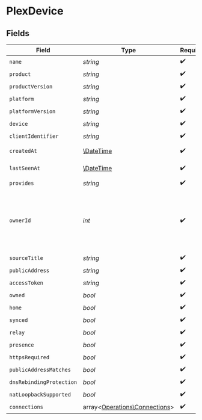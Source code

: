 # PlexDevice


## Fields

| Field                                                                          | Type                                                                           | Required                                                                       | Description                                                                    | Example                                                                        |
| ------------------------------------------------------------------------------ | ------------------------------------------------------------------------------ | ------------------------------------------------------------------------------ | ------------------------------------------------------------------------------ | ------------------------------------------------------------------------------ |
| `name`                                                                         | *string*                                                                       | :heavy_check_mark:                                                             | N/A                                                                            |                                                                                |
| `product`                                                                      | *string*                                                                       | :heavy_check_mark:                                                             | N/A                                                                            |                                                                                |
| `productVersion`                                                               | *string*                                                                       | :heavy_check_mark:                                                             | N/A                                                                            |                                                                                |
| `platform`                                                                     | *string*                                                                       | :heavy_check_mark:                                                             | N/A                                                                            |                                                                                |
| `platformVersion`                                                              | *string*                                                                       | :heavy_check_mark:                                                             | N/A                                                                            |                                                                                |
| `device`                                                                       | *string*                                                                       | :heavy_check_mark:                                                             | N/A                                                                            |                                                                                |
| `clientIdentifier`                                                             | *string*                                                                       | :heavy_check_mark:                                                             | N/A                                                                            |                                                                                |
| `createdAt`                                                                    | [\DateTime](https://www.php.net/manual/en/class.datetime.php)                  | :heavy_check_mark:                                                             | N/A                                                                            | 2019-06-24T11:38:02Z                                                           |
| `lastSeenAt`                                                                   | [\DateTime](https://www.php.net/manual/en/class.datetime.php)                  | :heavy_check_mark:                                                             | N/A                                                                            | 2019-06-24T11:38:02Z                                                           |
| `provides`                                                                     | *string*                                                                       | :heavy_check_mark:                                                             | N/A                                                                            |                                                                                |
| `ownerId`                                                                      | *int*                                                                          | :heavy_check_mark:                                                             | ownerId is null when the device is owned by the token used to send the request |                                                                                |
| `sourceTitle`                                                                  | *string*                                                                       | :heavy_check_mark:                                                             | N/A                                                                            |                                                                                |
| `publicAddress`                                                                | *string*                                                                       | :heavy_check_mark:                                                             | N/A                                                                            |                                                                                |
| `accessToken`                                                                  | *string*                                                                       | :heavy_check_mark:                                                             | N/A                                                                            |                                                                                |
| `owned`                                                                        | *bool*                                                                         | :heavy_check_mark:                                                             | N/A                                                                            |                                                                                |
| `home`                                                                         | *bool*                                                                         | :heavy_check_mark:                                                             | N/A                                                                            |                                                                                |
| `synced`                                                                       | *bool*                                                                         | :heavy_check_mark:                                                             | N/A                                                                            |                                                                                |
| `relay`                                                                        | *bool*                                                                         | :heavy_check_mark:                                                             | N/A                                                                            |                                                                                |
| `presence`                                                                     | *bool*                                                                         | :heavy_check_mark:                                                             | N/A                                                                            |                                                                                |
| `httpsRequired`                                                                | *bool*                                                                         | :heavy_check_mark:                                                             | N/A                                                                            |                                                                                |
| `publicAddressMatches`                                                         | *bool*                                                                         | :heavy_check_mark:                                                             | N/A                                                                            |                                                                                |
| `dnsRebindingProtection`                                                       | *bool*                                                                         | :heavy_check_mark:                                                             | N/A                                                                            |                                                                                |
| `natLoopbackSupported`                                                         | *bool*                                                                         | :heavy_check_mark:                                                             | N/A                                                                            |                                                                                |
| `connections`                                                                  | array<[Operations\Connections](../../Models/Operations/Connections.md)>        | :heavy_check_mark:                                                             | N/A                                                                            |                                                                                |